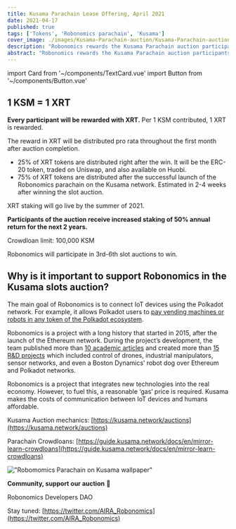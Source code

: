 ```yaml
---
title: Kusama Parachain Lease Offering, April 2021
date: 2021-04-17
published: true
tags: ['Tokens', 'Robonomics parachain', 'Kusama']
cover_image: ./images/Kusama-Parachain-auction/Kusama-Parachain-auction.jpg
description: "Robonomics rewards the Kusama Parachain auction participants!"
abstract: "Robonomics rewards the Kusama Parachain auction participants!"
---
```

import Card from '~/components/TextCard.vue'
import Button from '~/components/Button.vue'

<section class="animate-inside" v-in-viewport.once>

## 1 KSM = 1 XRT

</section>

**Every participant will be rewarded with XRT.** Per 1 KSM contributed, 1 XRT is rewarded.

The reward in XRT will be distributed pro rata throughout the first month after auction completion.

- 25% of XRT tokens are distributed right after the win. It will be the ERC-20 token, traded on Uniswap, and also available on Huobi.
- 75% of XRT tokens are distributed after the successful launch of the Robonomics parachain on the Kusama network. Estimated in 2-4 weeks after winning the slot auction.

XRT staking will go live by the summer of 2021.

**Participants of the auction receive increased staking of 50% annual return for the next 2 years.**

Crowdloan limit: 100,000 KSM

Robonomics will participate in 3rd-6th slot auctions to win.

<section class="animate-inside" v-in-viewport.once>

## Why is it important to support Robonomics in the Kusama slots auction?

</section>

The main goal of Robonomics is to connect IoT devices using the Polkadot network. For example, it allows Polkadot users to [pay vending machines or robots in any token of the Polkadot ecosystem](https://robonomics.network/blog/robobank-introduction/).

Robonomics is a project with a long history that started in 2015, after the launch of the Ethereum network. During the project’s development, the team published more than [10 academic articles](https://robonomics.network/community#science) and created more than [15 R&D projects](https://wiki.robonomics.network/docs/en/r-and-d-based-on-robonomics-network/) which included control of drones, industrial manipulators, sensor networks, and even a Boston Dynamics’ robot dog over Ethereum and Polkadot networks.

Robonomics is a project that integrates new technologies into the real economy. However, to fuel this, a reasonable ‘gas’ price is required. Kusama makes the costs of communication between IoT devices and humans affordable.

Kusama Auction mechanics: [https://kusama.network/auctions](https://kusama.network/auctions)

Parachain Crowdloans: [https://guide.kusama.network/docs/en/mirror-learn-crowdloans](https://guide.kusama.network/docs/en/mirror-learn-crowdloans)

<section class="animate-inside" v-in-viewport.once>

!["Robomomics Parachain on Kusama wallpaper"](./images/robobank-introduction/wallpaper_KUSAMA_6.jpg)

</section>

**Community, support our auction** 🦾

Robonomics Developers DAO

Stay tuned: [https://twitter.com/AIRA_Robonomics](https://twitter.com/AIRA_Robonomics)